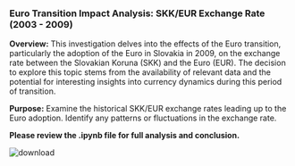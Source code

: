 ### Euro Transition Impact Analysis: SKK/EUR Exchange Rate (2003 - 2009)

**Overview:** This investigation delves into the effects of the Euro transition, particularly the adoption of the Euro in Slovakia in 2009, on the exchange rate between the Slovakian Koruna (SKK) and the Euro (EUR). The decision to explore this topic stems from the availability of relevant data and the potential for interesting insights into currency dynamics during this period of transition.

**Purpose:** Examine the historical SKK/EUR exchange rates leading up to the Euro adoption. Identify any patterns or fluctuations in the exchange rate.

__Please review the .ipynb file for full analysis and conclusion.__


![download](https://github.com/shoulda-woulda/koruna_eur_exchange_rates_eda/assets/128978308/68081bff-522b-4872-80bd-af668d0deec2)
